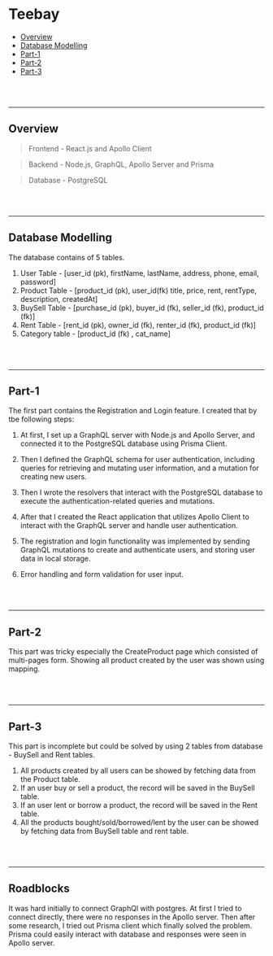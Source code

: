 # Teebay

- [Overview](#overview)
- [Database Modelling](#database-modelling)
- [Part-1](#part-1)
- [Part-2](#part-2)
- [Part-3](#part-3)

</br></br>

---

## Overview 

> Frontend - React.js and Apollo Client

> Backend - Node.js, GraphQL, Apollo Server and Prisma

> Database - PostgreSQL

</br></br>

---

## Database Modelling 

The database contains of 5 tables. </br>
1. User Table - [user_id (pk), firstName, lastName, address, phone, email, password]
2. Product Table - [product_id (pk), user_id(fk) title, price, rent, rentType, description, createdAt]
3. BuySell Table - [purchase_id (pk), buyer_id (fk), seller_id (fk), product_id (fk)]
4. Rent Table - [rent_id (pk), owner_id (fk), renter_id (fk), product_id (fk)]
5. Category table - [product_id (fk) , cat_name]

</br></br>

---
## Part-1 

The first part contains the Registration and Login feature. I created that by tbe following steps: </br>
1. At first, I set up a GraphQL server with Node.js and Apollo Server, and connected it to the PostgreSQL database using Prisma Client.

2. Then I defined the GraphQL schema for user authentication, including queries for retrieving and mutating user information, and a mutation for creating new users.

3. Then I wrote the resolvers that interact with the PostgreSQL database to execute the authentication-related queries and mutations.

4. After that I created the React application that utilizes Apollo Client to interact with the GraphQL server and handle user authentication.

5. The registration and login functionality was implemented by sending GraphQL mutations to create and authenticate users, and storing user data in local storage.

6. Error handling and form validation for user input.


</br></br>

---

## Part-2 

This part was tricky especially the CreateProduct page which consisted of multi-pages form. Showing all product created by the user was shown using mapping. 

</br></br>

---

## Part-3 

This part is incomplete but could be solved by using 2 tables from database - BuySell and Rent tables. </br>
1. All products created by all users can be showed by fetching data from the Product table.
2. If an user buy or sell a product, the record will be saved in the BuySell table.
3. If an user lent or borrow a product, the record will be saved in the Rent table.
4. All the products bought/sold/borrowed/lent by the user can be showed by fetching data from BuySell table and rent table.

</br></br>

---

## Roadblocks

It was hard initially to connect GraphQl with postgres. At first I tried to connect directly, there were no responses in the Apollo server. Then after some research, I tried out Prisma client which finally solved the problem. Prisma could easily interact with database and responses were seen in Apollo server.
